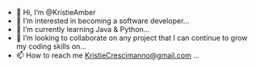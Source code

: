 - 👋 Hi, I’m @KristieAmber
- 👀 I’m interested in becoming a software developer...
- 🌱 I’m currently learning Java & Python...
- 💞️ I’m looking to collaborate on any project that I can continue to grow my coding skills on...
- 📫 How to reach me KristieCrescimanno@gmail.com ...

<!---
KristieAmber/KristieAmber is a ✨ special ✨ repository because its `README.md` (this file) appears on your GitHub profile.
You can click the Preview link to take a look at your changes.
--->
